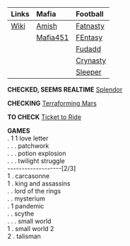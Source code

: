 | **Links** | **Mafia** | **Football** |
| :--- | :--- | :--- |
| [Wiki](http://darkusblack.com/wiki/index.php?title=User:Cactus) | [Amish](http://glb.warriorgeneral.com/game/forum_thread_list.pl?forum_id=16998) | [Fatnasty](http://games.espn.com/ffl/leagueoffice?leagueId=351425) |
| | [Mafia451](https://forum.mafia451.com/u/cactus/notifications) | [FEntasy](https://football.fantasysports.yahoo.com/f1/695593) |
| | | [Fudadd](https://football.fantasysports.yahoo.com/f1/425253) |
| | | [Crynasty](https://www.fleaflicker.com/nfl/leagues/187791) |
| | | [Sleeper](https://sleeper.app/leagues/475184571319578624) |


**CHECKED, SEEMS REALTIME**
[Splendor](https://steamcommunity.com/id/catullus/friendsthatplay/376680)  
  
**CHECKING** 
[Terraforming Mars](https://steamcommunity.com/id/catullus/friendsthatplay/800270)  

**TO CHECK**
[Ticket to Ride](https://steamcommunity.com/id/catullus/friendsthatplay/108200)  

**GAMES**  
. 1 1 love letter  
. . . patchwork  
. . . potion explosion  
. . . twilight struggle  
-------------------[2/3]  
1   . carcasonne  
1   . king and assassins  
. .   lord of the rings  
.   . mysterium  
.   1 pandemic  
. .   scythe  
. . . small world  
1   . small world 2  
2   . talisman  
